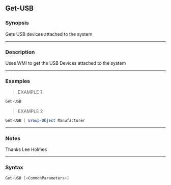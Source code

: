 Get-USB
-------

### Synopsis
Gets USB devices attached to the system

---

### Description

Uses WMI to get the USB Devices attached to the system

---

### Examples
> EXAMPLE 1

```PowerShell
Get-USB
```
> EXAMPLE 2

```PowerShell
Get-USB | Group-Object Manufacturer
```

---

### Notes
Thanks Lee Holmes

---

### Syntax
```PowerShell
Get-USB [<CommonParameters>]
```
